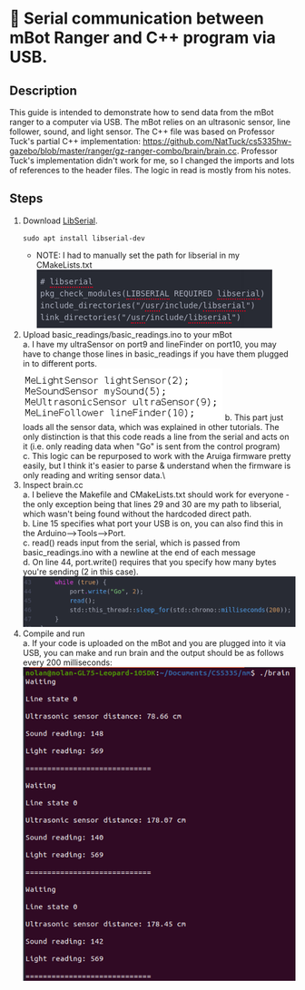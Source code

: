 # 🤖 Serial communication between mBot Ranger and C++ program via USB.
## Description
This guide is intended to demonstrate how to send data from the mBot ranger to a computer via USB. The mBot relies on an ultrasonic sensor, line follower, sound, and light sensor. The C++ file was based on Professor Tuck's partial C++ implementation: https://github.com/NatTuck/cs5335hw-gazebo/blob/master/ranger/gz-ranger-combo/brain/brain.cc. Professor Tuck's implementation didn't work for me, so I changed the imports and lots of references to the header files. The logic in read is mostly from his notes.
## Steps
1. Download [LibSerial](https://libserial.readthedocs.io/en/latest/index.html#).
    ```terminal
    sudo apt install libserial-dev
     ```
     * NOTE: I had to manually set the path for libserial in my CMakeLists.txt
     ![instructional](images/libserial.png)
2. Upload basic_readings/basic_readings.ino to your mBot\
    a. I have my ultraSensor on port9 and lineFinder on port10, you may have to change those lines in basic_readings if you have them plugged in to different ports.
    ![instructional](images/ports.png)
    b. This part just loads all the sensor data, which was explained in other tutorials. The only distinction is that this code reads a line from the serial and acts on it (i.e. only reading data when "Go" is sent from the control program)\
    c. This logic can be repurposed to work with the Aruiga firmware pretty easily, but I think it's easier to parse & understand when the firmware is only reading and writing sensor data.\
3. Inspect brain.cc\
    a. I believe the Makefile and CMakeLists.txt should work for everyone - the only exception being that lines 29 and 30 are my path to libserial, which wasn't being found without the hardcoded direct path.\
    b. Line 15 specifies what port your USB is on, you can also find this in the Arduino-->Tools-->Port.\
    c. read() reads input from the serial, which is passed from basic_readings.ino with a newline at the end of each message\
    d. On line 44, port.write() requires that you specify how many bytes you're sending (2 in this case).
    ![instructional](images/write.png)
4. Compile and run\
    a. If your code is uploaded on the mBot and you are plugged into it via USB, you can make and run brain and the output should be as follows every 200 milliseconds:
    ![instructional](images/output.png)
